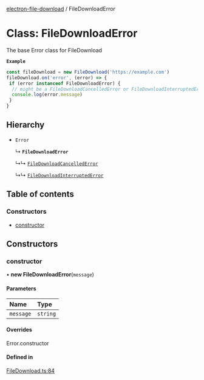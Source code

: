 [electron-file-download](../README.md) / FileDownloadError

# Class: FileDownloadError

The base Error class for FileDownload

**`Example`**

```js
const fileDownload = new FileDownload('https://example.com')
fileDownload.on('error', (error) => {
 if (error instanceof FileDownloadError) {
  // might be a FileDownloadCancelledError or FileDownloadInterruptedError
  console.log(error.message)
 }
}
```

## Hierarchy

- `Error`

  ↳ **`FileDownloadError`**

  ↳↳ [`FileDownloadCancelledError`](FileDownloadCancelledError.md)

  ↳↳ [`FileDownloadInterruptedError`](FileDownloadInterruptedError.md)

## Table of contents

### Constructors

- [constructor](FileDownloadError.md#constructor)

## Constructors

### constructor

• **new FileDownloadError**(`message`)

#### Parameters

| Name | Type |
| :------ | :------ |
| `message` | `string` |

#### Overrides

Error.constructor

#### Defined in

[FileDownload.ts:84](https://github.com/spaceagetv/electron-file-download/blob/0753c2f/src/FileDownload.ts#L84)
